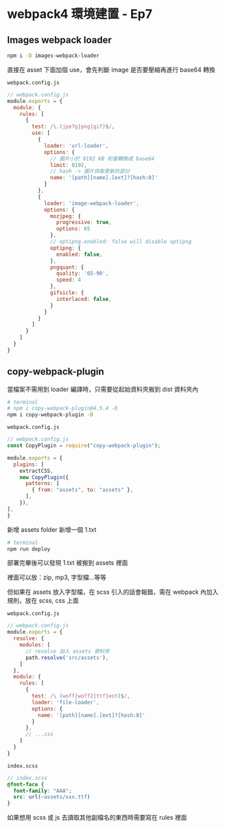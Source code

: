 # webpack4 環境建置 - Ep7

## Images webpack loader

```sh
npm i -D images-webpack-loader
```

直接在 asset 下面加個 use，會先判斷 image 是否要壓縮再進行 base64 轉換

`webpack.config.js`
```js
// webpack.config.js
module.exports = {
  module: {
    rules: [
      {
        test: /\.(jpe?g|png|gif)$/,
        use: [
          {
            loader: 'url-loader',
            options: {
              // 圖片小於 8192 KB 則會轉換成 base64
              limit: 8192,
              // hash -> 圖片快取更新的部分
              name: '[path][name].[ext]?[hash:8]'
            }
          },
          {
            loader: 'image-webpack-loader',
            options: {
              mozjpeg: {
                progressive: true,
                options: 65
              },
              // optipng.enabled: false will disable optipng
              optipng: {
                enabled: false,
              },
              pngquant: {
                quality: '65-90',
                speed: 4
              },
              gifsicle: {
                interlaced: false,
              }
            }
          }
        ]
      }
    ]
  }
}
```

## copy-webpack-plugin

當檔案不需用到 loader 編譯時，只需要從起始資料夾搬到 dist 資料夾內

```sh
# terminal
# npm i copy-webpack-plugin@4.5.4 -D
npm i copy-webpack-plugin -D
```

`webpack.config.js`

```js
// webpack.config.js
const CopyPlugin = require("copy-webpack-plugin");

module.exports = {
  plugins: [
    extractCSS,
    new CopyPlugin({
      patterns: [
        { from: "assets", to: "assets" },
      ],
    }),
],
}
```

新增 assets folder 新增一個 1.txt

```sh
# terminal
npm run deploy
```

部署完畢後可以發現 1.txt 被搬到 assets 裡面

裡面可以放：zip, mp3, 字型檔...等等

但如果在 assets 放入字型檔，在 scss 引入的話會報錯，需在 webpack 內加入規則，放在 scss, css 上面

`webpack.config.js`
```js
// webpack.config.js
module.exports = {
  resolve: {
    modules: [
      // resolve 加入 assets 資料夾
      path.resolve('src/assets'),
    ]
  },
  module: {
    rules: [
      {
        test: /\ (woff|woff2|ttf|eot)$/,
        loader: 'file-loader',
        options: {
          name: '[path][name].[ext]?[hash:8]'
        }
      },
      // ...css
    ]
  }
}
```

`index.scss`

```scss
// index.scss
@font-face {
  font-family: "AAA";
  src: url(~assets/xxx.ttf)
}
```

如果想用 scss 或 js 去讀取其他副檔名的東西時需要寫在 rules 裡面
